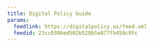```yaml
---
title: Digital Policy Guide
params:
  feedlink: https://digitalpolicy.us/feed.xml
  feedid: 23cc0306ed502b528b5e877fb458c9fc
---
```

